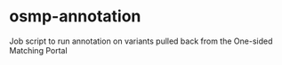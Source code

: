 # osmp-annotation
Job script to run annotation on variants pulled back from the One-sided Matching Portal
